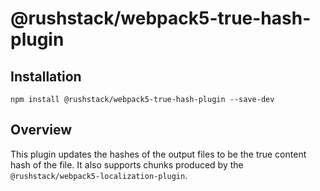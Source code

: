 # @rushstack/webpack5-true-hash-plugin

## Installation

`npm install @rushstack/webpack5-true-hash-plugin --save-dev`

## Overview

This plugin updates the hashes of the output files to be the true content hash of the file. It also supports chunks produced by the `@rushstack/webpack5-localization-plugin`.
